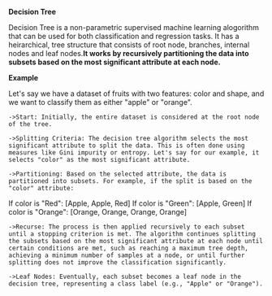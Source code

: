 **Decision Tree**

Decision Tree is a non-parametric supervised machine learning alogorithm that can be used for both classification and regression tasks. It has a heirarchical, tree structure that consists of root node, branches, internal nodes and leaf nodes.**It works by recursively partitioning the data into subsets based on the most significant attribute at each node.**

**Example**

Let's say we have a dataset of fruits with two features: color and shape, and we want to classify them as either "apple" or "orange".

    ->Start: Initially, the entire dataset is considered at the root node of the tree.

    ->Splitting Criteria: The decision tree algorithm selects the most significant attribute to split the data. This is often done using measures like Gini impurity or entropy. Let's say for our example, it selects "color" as the most significant attribute.

    ->Partitioning: Based on the selected attribute, the data is partitioned into subsets. For example, if the split is based on the "color" attribute:
If color is "Red": [Apple, Apple, Red]
If color is "Green": [Apple, Green]
If color is "Orange": [Orange, Orange, Orange, Orange]

    ->Recurse: The process is then applied recursively to each subset until a stopping criterion is met. The algorithm continues splitting the subsets based on the most significant attribute at each node until certain conditions are met, such as reaching a maximum tree depth, achieving a minimum number of samples at a node, or until further splitting does not improve the classification significantly.
    
    ->Leaf Nodes: Eventually, each subset becomes a leaf node in the decision tree, representing a class label (e.g., "Apple" or "Orange").